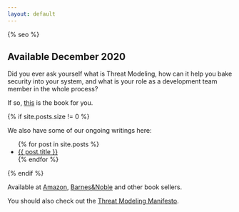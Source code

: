 ```yaml
---
layout: default
---
```


{% seo %}

## Available December 2020

Did you ever ask yourself what is Threat Modeling, how can it help you bake security into your system, and what is your role as a development team member in the whole process?

If so, <a href="https://www.amazon.com/Threat-Modeling-Identification-Avoidance-Secure/dp/1492056553/ref=sr_1_1?dchild=1&keywords=tarandach&sr=8-1">this</a> is the book for you.

{% if site.posts.size != 0 %}

We also have some of our ongoing writings here:

<ul>
  {% for post in site.posts %}
    <li>
      <a href="{{ post.url }}">{{ post.title }}</a>
    </li>
  {% endfor %}
</ul>

{% endif %}


Available at <a href="https://www.amazon.com/Threat-Modeling-Identification-Avoidance-Secure/dp/1492056553/ref=sr_1_1?dchild=1&keywords=tarandach&qid=1605115844&sr=8-1">Amazon</a>, <a href="https://www.barnesandnoble.com/w/threat-modeling-izar-tarandach/1137728005?ean=9781492056553">Barnes&Noble</a> and other book sellers.


You should also check out the <a href="https://www.threatmodelingmanifesto.org/">Threat Modeling Manifesto</a>.
